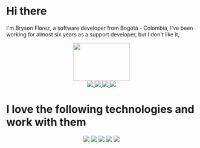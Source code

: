 <div>
  <h1>Hi there</h1>
  <p>
    I'm Bryson Florez, a software developer from Bogotá - Colombia, I've been working for almost six years as a support developer, but I don't like it, 
  </p>
</div>

<div align="center">
  <img src="https://media.giphy.com/media/2IudUHdI075HL02Pkk/giphy.gif" width="150" height="100" />
</div>

<div align="center">
  <a target="_blank" href="https://www.linkedin.com/in/bryson-steven-mosquera-florez-429b9b14b">
    <img src="https://img.shields.io/badge/linkedin-0A66C2.svg?&style=for-the-badge&logo=linkedin&logoColor=white">
  </a>
  <a target="_blank" href="https://twitter.com/BrysonFlorez">
    <img src="https://img.shields.io/badge/twitter-1DA1F2.svg?&style=for-the-badge&logo=twitter&logoColor=white">
  </a>
  <a target="_blank" href="https://www.youtube.com/@brysonfldev">
    <img src="https://img.shields.io/badge/youtube-FF0000.svg?&style=for-the-badge&logo=youtube&logoColor=white">
  </a>
  <a target="_blank" href="https://www.twitch.tv/brysonfl">
    <img src="https://img.shields.io/badge/twitch-9146FF.svg?&style=for-the-badge&logo=twitch&logoColor=white">
  </a>
</div>

<div>
  <h1>
    I love the following technologies and work with them
  </h1>
</div>

<div align="center" class="container">
  <img src="https://img.shields.io/badge/react-61DAFB.svg?&style=for-the-badge&logo=react&logoColor=white" />
  <img src="https://img.shields.io/badge/spring%20boot-6DB33F.svg?&style=for-the-badge&logo=spring-boot&logoColor=white" />
  <img src="https://img.shields.io/badge/next.js-000000.svg?&style=for-the-badge&logo=next.js&logoColor=white" />
  <img src="https://img.shields.io/badge/postgresql-4169E1.svg?&style=for-the-badge&logo=postgresql&logoColor=white" />
  <img src="https://img.shields.io/badge/mongodb-47A248.svg?&style=for-the-badge&logo=mongodb&logoColor=white" />
</div>
